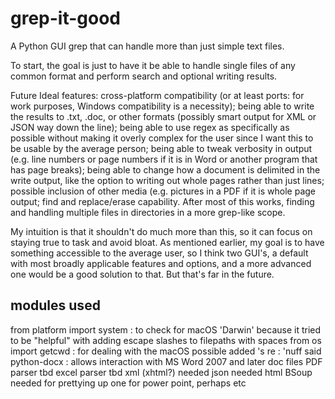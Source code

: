 # grep-it-good
A Python GUI grep that can handle more than just simple text files.

To start, the goal is just to have it be able to handle single files of any common format and perform search and optional writing results.



Future Ideal features: cross-platform compatibility (or at least ports: for work purposes, Windows compatibility is a necessity); being able to write the results to .txt, .doc, or other formats (possibly smart output for XML or JSON way down the line); being able to use regex as specifically as possible without making it overly complex for the user since I want this to be usable by the average person; being able to tweak verbosity in output (e.g. line numbers or page numbers if it is in Word or another program that has page breaks); being able to change how a document is delimited in the write output, like the option to writing out whole pages rather than just lines; possible inclusion of other media (e.g. pictures in a PDF if it is whole page output; find and replace/erase capability. After most of this works, finding and handling multiple files in directories in a more grep-like scope.

My intuition is that it shouldn't do much more than this, so it can focus on staying true to task and avoid bloat. As mentioned earlier, my goal is to have something accessible to the average user, so I think two GUI's, a default with most broadly applicable features and options, and a more advanced one would be a good solution to that. But that's far in the future.



modules used
------------

from platform import system : to check for macOS 'Darwin' because it tried to be "helpful" with adding escape slashes to filepaths with spaces
from os import getcwd : for dealing with the macOS possible added \'s
re : 'nuff said
python-docx : allows interaction with MS Word 2007 and later doc files
PDF parser tbd
excel parser tbd
xml (xhtml?) needed 
json needed
html BSoup needed for prettying up
one for power point, perhaps
etc
